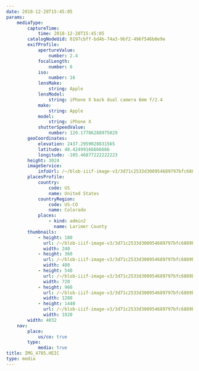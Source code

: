 ```yaml
---
date: 2018-12-28T15:45:05
params:
    mediaType:
        captureTime:
            time: 2018-12-28T15:45:05
        catalogNodeUid: 0197cbff-bd4b-74a3-9bf2-496f546b0e9e
        exifProfile:
            apertureValue:
                number: 2.4
            focalLength:
                number: 6
            iso:
                number: 16
            lensMake:
                string: Apple
            lensModel:
                string: iPhone X back dual camera 6mm f/2.4
            make:
                string: Apple
            model:
                string: iPhone X
            shutterSpeedValue:
                number: 120.17786288975029
        geoCoordinates:
            elevation: 2437.2959028831565
            latitude: 40.42499166666666
            longitude: -105.46877222222223
        height: 3024
        imageService:
            infoUrl: /~/blob-iiif-image-v3/3d71c2533d300954689797bfc6889b36cba9bce441f425c51f2c4c0d1873e615/info.json
        placesProfile:
            country:
                code: US
                name: United States
            countryRegion:
                code: US-CO
                name: Colorado
            places:
                - kind: admin2
                  name: Larimer County
        thumbnails:
            - height: 180
              url: /~/blob-iiif-image-v3/3d71c2533d300954689797bfc6889b36cba9bce441f425c51f2c4c0d1873e615/full/240%2C180/0/default.jpg
              width: 240
            - height: 360
              url: /~/blob-iiif-image-v3/3d71c2533d300954689797bfc6889b36cba9bce441f425c51f2c4c0d1873e615/full/480%2C360/0/default.jpg
              width: 480
            - height: 540
              url: /~/blob-iiif-image-v3/3d71c2533d300954689797bfc6889b36cba9bce441f425c51f2c4c0d1873e615/full/720%2C540/0/default.jpg
              width: 720
            - height: 960
              url: /~/blob-iiif-image-v3/3d71c2533d300954689797bfc6889b36cba9bce441f425c51f2c4c0d1873e615/full/1280%2C960/0/default.jpg
              width: 1280
            - height: 1440
              url: /~/blob-iiif-image-v3/3d71c2533d300954689797bfc6889b36cba9bce441f425c51f2c4c0d1873e615/full/1920%2C1440/0/default.jpg
              width: 1920
        width: 4032
    nav:
        place:
            us/co: true
        type:
            media: true
title: IMG_4785.HEIC
type: media
---
```


